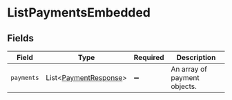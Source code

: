 # ListPaymentsEmbedded


## Fields

| Field                                                                | Type                                                                 | Required                                                             | Description                                                          |
| -------------------------------------------------------------------- | -------------------------------------------------------------------- | -------------------------------------------------------------------- | -------------------------------------------------------------------- |
| `payments`                                                           | List\<[PaymentResponse](../../models/components/PaymentResponse.md)> | :heavy_minus_sign:                                                   | An array of payment objects.                                         |
